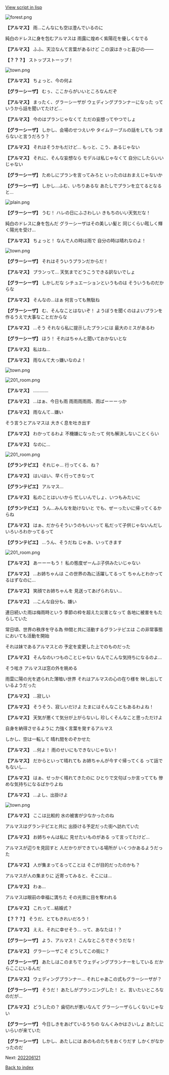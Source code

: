 [View script in lisp](../scripts/202206111.txt)

![forest.png](../images/backgrounds/forest.png)

**【アルマス】**
雨…こんなにも空は澄んでいるのに

純白のドレスに身を包むアルマスは
雨露に煌めく紫陽花を優しくなでる

**【アルマス】**
ふふ、天泣なんて言葉があるけど
この涙はきっと喜びの――

**【？？？】**
ストップストーップ！

![town.png](../images/backgrounds/town.png)

**【アルマス】**
ちょっと、今の何よ

**【グラーシーザ】**
むぅ、ここからがいいところなんだぞ

**【アルマス】**
まったく、グラーシーザが
ウェディングプランナーになった
っていうから話を聞いてたけど…

**【アルマス】**
今のはプランじゃなくて
ただの妄想ってやつでしょ

**【グラーシーザ】**
しかし、会場のせつえいや
タイムテーブルの話をしても
つまらないと言うだろう？

**【アルマス】**
それはそうかもだけど…
もっと、こう、あるじゃない

**【アルマス】**
それに、そんな妄想なら
モデルは私じゃなくて
自分にしたらいいじゃない

**【グラーシーザ】**
ためしにプランを言ってみろと
いったのはおまえじゃないか

**【グラーシーザ】**
しかし…ふむ、いちりあるな
あたしでプランを立てるとなると…

![plain.png](../images/backgrounds/plain.png)

**【グラーシーザ】**
うむ！
ハレの日にふさわしい
きもちのいい天気だな！

純白のドレスに身を包んだ
グラーシーザはその美しい髪と
同じくらい眩しく輝く陽光を受け…

**【アルマス】**
ちょっと！
なんで人の時は雨で
自分の時は晴れなのよ！

![town.png](../images/backgrounds/town.png)

**【グラーシーザ】**
それはそういうプランだからだ！

**【アルマス】**
プランって…
天気までどうこうできる訳ないでしょ

**【グラーシーザ】**
しかしだな
シチュエーションというものは
そういうものだからな

**【アルマス】**
そんなの…はぁ
何言っても無駄ね

**【グラーシーザ】**
む、そんなことはないぞ！
ようぼうを聞くのはよいプランを
作るうえで大事なことだからな

**【アルマス】**
…そう
それなら私に提示したプランには
最大のミスがあるわ

**【グラーシーザ】**
ほう！
それはちゃんと聞いておかないとな

**【アルマス】**
私はね…

**【アルマス】**
雨なんて大っ嫌いなのよ！

![town.png](../images/backgrounds/town.png)

![201_room.png](../images/backgrounds/201_room.png)

**【アルマス】**
…………

**【アルマス】**
…はぁ、今日も雨
雨雨雨雨雨、雨ばーーーっか

**【アルマス】**
雨なんて…嫌い

そう言うとアルマスは
大きく息を吐き出す

**【アルマス】**
わかってるわよ
不機嫌になったって
何も解決しないことくらい

**【アルマス】**
なのに…

![201_room.png](../images/backgrounds/201_room.png)

**【グランテピエ】**
それじゃ…
行ってくる、ね？

**【アルマス】**
はいはい、早く行ってきなって

**【グランテピエ】**
アルマス…

**【アルマス】**
私のことはいいから
忙しいんでしょ、いつもみたいに

**【グランテピエ】**
うん…みんなを助けないと
でも、ぜーったいに帰ってくるからね

**【アルマス】**
はぁ、だからそういうのもいいって
私だって子供じゃないんだし
いろいろわかってるって

**【グランテピエ】**
…うん、そうだね
じゃあ、いってきます

![201_room.png](../images/backgrounds/201_room.png)

**【アルマス】**
あーーーもう！
私の態度ぜーんぶ子供みたいじゃない

**【アルマス】**
…お姉ちゃんは
この世界の為に活躍してるって
ちゃんとわかってるはずなのに…

**【アルマス】**
笑顔でお姉ちゃんを
見送ってあげられない…

**【アルマス】**
…こんな自分も、嫌い

連日続いた雨は梅雨時という
季節の枠を超えた災害となって
各地に被害をもたらしていた

常日頃、世界の秩序を守る為
仲間と共に活動するグランテピエは
この非常事態においても活動を開始

それは妹であるアルマスとの
予定を変更した上でのものだった

**【アルマス】**
そんなのいつものことじゃない
なんでこんな気持ちになるのよ…

そう呟き
アルマスは窓の外を眺める

雨雲に陽の光を遮られた薄暗い世界
それはアルマスの心の在り様を
映し出しているようだった

**【アルマス】**
…寂しい

**【アルマス】**
そうそう、寂しいだけよ
たまにはそんなこともあるわよね！

**【アルマス】**
天気が悪くて気分が上がらないし
珍しくそんなこと思っただけよ

自身を納得させるように
力強く言葉を発するアルマス

しかし、空は一転して
晴れ間をのぞかせた

**【アルマス】**
…何よ！
雨のせいにもできないじゃない！

**【アルマス】**
だからといって晴れても
お姉ちゃんが今すぐ帰ってくる
って話でもないし…

**【アルマス】**
はぁ、せっかく晴れてきたのに
ひとりで文句ばっか言ってても
惨めな気持ちになるばかりよね

**【アルマス】**
…よし、出掛けよ

![town.png](../images/backgrounds/town.png)

**【アルマス】**
ここは比較的
水の被害が少なかったのね

アルマスはグランテピエと共に
出掛ける予定だった街へ訪れていた

**【アルマス】**
お姉ちゃんは私に
見せたいものがある
って言ってたけど…

アルマスが辺りを見回すと
人だかりができている場所が
いくつかあるようだった

**【アルマス】**
人が集まってるってことは
そこが目的だったのかも？

アルマスが人の集まりに
近寄ってみると、そこには…

**【アルマス】**
わぁ…

アルマスは眼前の幸福に満ちた
その光景に目を奪われる

**【アルマス】**
これって…結婚式？

**【？？？】**
そうだ、とてもきれいだろう！

**【アルマス】**
ええ、それに幸せそう…
って、あなたは！？

**【グラーシーザ】**
よう、アルマス！
こんなところできぐうだな！

**【アルマス】**
グラーシーザこそ
どうしてこの街に？

**【グラーシーザ】**
あたしはこのまちで
ウェディングプランナーをしている
だからここにいるんだ

**【アルマス】**
ウェディングプランナー…
それじゃあこの式もグラーシーザが？

**【グラーシーザ】**
そうだ！
あたしがプランニングした！
と、言いたいところなのだが…

**【アルマス】**
どうしたの？
歯切れが悪いなんて
グラーシーザらしくないじゃない

**【グラーシーザ】**
今日しきをあげているうちの
なんくみかはさいしょ
あたしにいらいが来ていた

**【グラーシーザ】**
しかし、あたしには
あのものたちをおくりだす
しかくがなかったのだ


Next: [202206121](202206121.md)

[Back to index](index.md)
